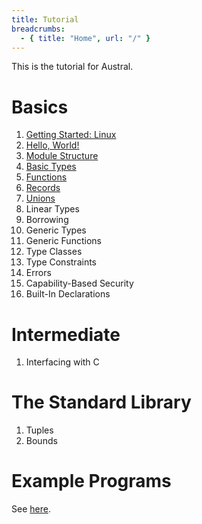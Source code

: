 ```yaml
---
title: Tutorial
breadcrumbs:
  - { title: "Home", url: "/" }
---
```


This is the tutorial for Austral.

# Basics

1. [Getting Started: Linux](/tutorial/getting-started-linux)
1. [Hello, World!](/tutorial/hello-world)
1. [Module Structure](/tutorial/modules)
1. [Basic Types](/tutorial/basic-types)
1. [Functions](/tutorial/functions)
1. [Records](/tutorial/records)
1. [Unions](/tutorial/unions)
1. Linear Types
1. Borrowing
1. Generic Types
1. Generic Functions
1. Type Classes
1. Type Constraints
1. Errors
1. Capability-Based Security
1. Built-In Declarations

# Intermediate

1. Interfacing with C

# The Standard Library

1. Tuples
2. Bounds

# Example Programs

See [here](/examples/).
